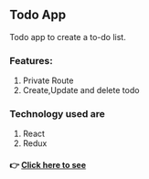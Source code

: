 ## Todo App
Todo app to create a to-do list.

### Features:
1. Private Route
2. Create,Update and delete todo

### Technology used are
1. React
2. Redux

#### 👉 [ Click here to see](https://nervous-beaver-41c90c.netlify.app/)
